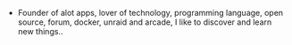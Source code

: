 - Founder of alot apps, lover of technology, programming language, open source, forum, docker, unraid and arcade, I like to discover and learn new things..
  <br>

















































































































































































































































































































